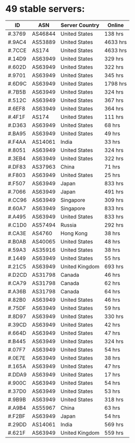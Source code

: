 # 49 stable servers:

| ID | ASN | Server Country | Online |
| ------ | ------ | ------ | ------ |
| #.3769 | AS46844 | United States | 138 hrs |
| #.9AC4 | AS53889 | United States | 4633 hrs |
| #.7CCE | AS174 | United States | 4633 hrs |
| #.14D9 | AS63949 | United States | 329 hrs |
| #.602D | AS63949 | United States | 322 hrs |
| #.9701 | AS63949 | United States | 345 hrs |
| #.6D9C | AS63949 | United States | 1798 hrs |
| #.7B5B | AS63949 | United States | 324 hrs |
| #.512C | AS63949 | United States | 367 hrs |
| #.6EF8 | AS63949 | United States | 364 hrs |
| #.4F1F | AS174 | United States | 111 hrs |
| #.D363 | AS63949 | United States | 68 hrs |
| #.BA95 | AS63949 | United States | 49 hrs |
| #.F4AA | AS14061 | India | 33 hrs |
| #.8051 | AS63949 | United States | 324 hrs |
| #.3EB4 | AS63949 | United States | 322 hrs |
| #.DF83 | AS37963 | China | 71 hrs |
| #.F803 | AS63949 | United States | 25 hrs |
| #.F507 | AS63949 | Japan | 833 hrs |
| #.7066 | AS63949 | Japan | 491 hrs |
| #.CC96 | AS63949 | Singapore | 309 hrs |
| #.60A7 | AS63949 | Singapore | 833 hrs |
| #.A495 | AS63949 | United States | 833 hrs |
| #.C1D0 | AS57494 | Russia | 292 hrs |
| #.CA3E | AS4760 | Hong Kong | 38 hrs |
| #.B0AB | AS40065 | United States | 48 hrs |
| #.59A3 | AS35916 | United States | 38 hrs |
| #.1449 | AS63949 | United States | 55 hrs |
| #.21C5 | AS63949 | United Kingdom | 693 hrs |
| #.D2CD | AS31798 | Canada | 46 hrs |
| #.CA79 | AS31798 | Canada | 62 hrs |
| #.A36B | AS31798 | Canada | 64 hrs |
| #.82B0 | AS63949 | United States | 46 hrs |
| #.75DF | AS63949 | United States | 59 hrs |
| #.8D97 | AS63949 | United States | 330 hrs |
| #.39CD | AS63949 | United States | 42 hrs |
| #.664D | AS63949 | United States | 47 hrs |
| #.B445 | AS63949 | United States | 324 hrs |
| #.07F7 | AS63949 | United States | 54 hrs |
| #.0E7E | AS63949 | United States | 38 hrs |
| #.165A | AS63949 | United States | 47 hrs |
| #.DDA9 | AS63949 | United States | 17 hrs |
| #.900C | AS63949 | United States | 54 hrs |
| #.37D0 | AS63949 | United States | 53 hrs |
| #.9B9B | AS63949 | United States | 318 hrs |
| #.A9B4 | AS55967 | China | 63 hrs |
| #.F2BF | AS63949 | Japan | 54 hrs |
| #.29DD | AS14061 | India | 569 hrs |
| #.621F | AS63949 | United Kingdom | 559 hrs |

